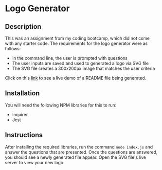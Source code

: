 # Logo Generator

## Description
This was an assignment from my coding bootcamp, which did not come with any starter code. The requirements for the logo generator were as follows: 
* In the command line, the user is prompted with questions
* The user inputs are saved and used to generated a logo via SVG file
* The SVG file creates a 300x200px image that matches the user criteria

Click on this [link](https://drive.google.com/file/d/18NCbAKI-gdgKTng0iy-vkm5LCDRcpnDC/view) to see a live demo of a README file being generated.

## Installation
You will need the following NPM libraries for this to run: 
* Inquirer
* Jest

## Instructions
After installing the required libraries, run the command ```node index.js``` and answer the questions that are presented. Once the questions are answered, you should see a newly generated file appear. Open the SVG file's live server to view your new logo.